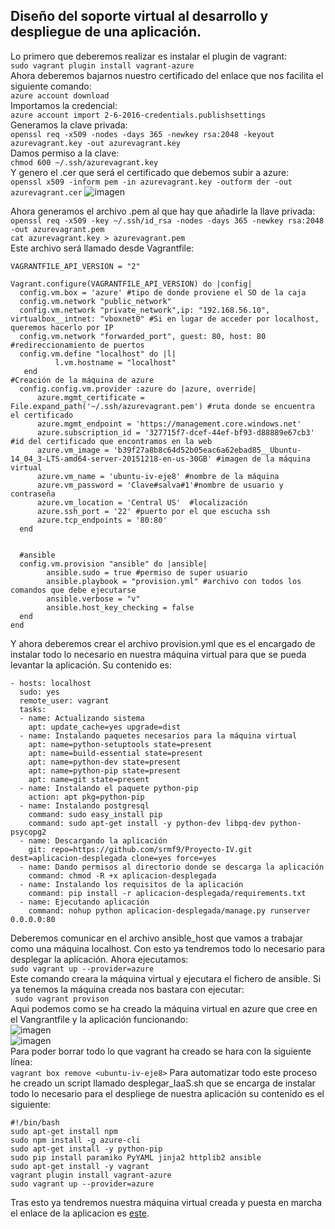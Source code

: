 ## Diseño del soporte virtual al desarrollo y despliegue de una aplicación.

Lo primero que deberemos realizar es instalar el plugin de vagrant:  
``sudo vagrant plugin install vagrant-azure``  
Ahora deberemos bajarnos nuestro certificado del enlace que nos facilita el siguiente comando:   
``azure account download``  
Importamos la credencial:    
``azure account import 2-6-2016-credentials.publishsettings ``  
Generamos la clave privada:  
``openssl req -x509 -nodes -days 365 -newkey rsa:2048 -keyout azurevagrant.key -out azurevagrant.key``  
Damos permiso a la clave:  
``chmod 600 ~/.ssh/azurevagrant.key``  
Y genero el .cer que será el certificado que debemos subir a azure:   
``openssl x509 -inform pem -in azurevagrant.key -outform der -out azurevagrant.cer``
![imagen](http://i1028.photobucket.com/albums/y349/Salva_Rueda/8_zpsn9fqzba8.png)

Ahora generamos el archivo .pem al que hay que añadirle la llave privada:  
``openssl req -x509 -key ~/.ssh/id_rsa -nodes -days 365 -newkey rsa:2048 -out azurevagrant.pem``  
``cat azurevagrant.key > azurevagrant.pem``  
Este archivo será llamado desde Vagrantfile:  
```
VAGRANTFILE_API_VERSION = "2"

Vagrant.configure(VAGRANTFILE_API_VERSION) do |config|
  config.vm.box = 'azure' #tipo de donde proviene el SO de la caja
  config.vm.network "public_network"
  config.vm.network "private_network",ip: "192.168.56.10", virtualbox__intnet: "vboxnet0" #Si en lugar de acceder por localhost, queremos hacerlo por IP
  config.vm.network "forwarded_port", guest: 80, host: 80 #redireccionamiento de puertos 
  config.vm.define "localhost" do |l|
          l.vm.hostname = "localhost"
   end
#Creación de la máquina de azure
  config.config.vm.provider :azure do |azure, override|
      azure.mgmt_certificate = File.expand_path('~/.ssh/azurevagrant.pem') #ruta donde se encuentra el certificado
      azure.mgmt_endpoint = 'https://management.core.windows.net'
      azure.subscription_id = '327715f7-dcef-44ef-bf93-d88889e67cb3' #id del certificado que encontramos en la web
      azure.vm_image = 'b39f27a8b8c64d52b05eac6a62ebad85__Ubuntu-14_04_3-LTS-amd64-server-20151218-en-us-30GB' #imagen de la máquina virtual
      azure.vm_name = 'ubuntu-iv-eje8' #nombre de la máquina
      azure.vm_password = 'Clave#salva#1'#nombre de usuario y contraseña	
      azure.vm_location = 'Central US'  #localización
      azure.ssh_port = '22' #puerto por el que escucha ssh
      azure.tcp_endpoints = '80:80'
  end
  

  #ansible
  config.vm.provision "ansible" do |ansible|
        ansible.sudo = true #permiso de super usuario
        ansible.playbook = "provision.yml" #archivo con todos los comandos que debe ejecutarse
        ansible.verbose = "v"
        ansible.host_key_checking = false
  end
end
```
Y ahora  deberemos crear el archivo provision.yml que es el encargado de instalar todo lo necesario en nuestra máquina virtual para que se pueda levantar la aplicación. Su contenido es:  
```
- hosts: localhost
  sudo: yes
  remote_user: vagrant
  tasks:
  - name: Actualizando sistema
    apt: update_cache=yes upgrade=dist    
  - name: Instalando paquetes necesarios para la máquina virtual
    apt: name=python-setuptools state=present
    apt: name=build-essential state=present
    apt: name=python-dev state=present
    apt: name=python-pip state=present
    apt: name=git state=present
  - name: Instalando el paquete python-pip
    action: apt pkg=python-pip
  - name: Instalando postgresql
    command: sudo easy_install pip
    command: sudo apt-get install -y python-dev libpq-dev python-psycopg2  
  - name: Descargando la aplicación
    git: repo=https://github.com/srmf9/Proyecto-IV.git  dest=aplicacion-desplegada clone=yes force=yes
  - name: Dando permisos al directorio donde se descarga la aplicación
    command: chmod -R +x aplicacion-desplegada
  - name: Instalando los requisitos de la aplicación
    command: pip install -r aplicacion-desplegada/requirements.txt
  - name: Ejecutando aplicación
    command: nohup python aplicacion-desplegada/manage.py runserver 0.0.0.0:80
```
Deberemos comunicar en el archivo ansible_host que vamos a trabajar como una máquina localhost.
Con esto  ya tendremos todo lo necesario para desplegar la aplicación. Ahora ejecutamos:  
``sudo vagrant up --provider=azure``  
Este comando creara la máquina virtual y ejecutara el fichero de ansible. Si ya tenemos la máquina creada nos bastara con ejecutar:  
`` sudo vagrant provison``  
Aqui podemos como se ha creado la máquina virtual en azure que cree en el Vangrantfile y la aplicación funcionando:  
![imagen](http://i1028.photobucket.com/albums/y349/Salva_Rueda/8_1_zpsgcz7zomy.png)  
![imagen](http://i1028.photobucket.com/albums/y349/Salva_Rueda/8_2_zpstth3shfa.png)  
Para poder borrar todo lo que vagrant ha creado se hara con la siguiente línea:   
``vagrant box remove <ubuntu-iv-eje8>``
Para automatizar todo este proceso he creado un script llamado desplegar_IaaS.sh que se encarga de instalar todo lo necesario para el despliege de nuestra aplicación su contenido es el siguiente:  
```
#!/bin/bash
sudo apt-get install npm
sudo npm install -g azure-cli
sudo apt-get install -y python-pip
sudo pip install paramiko PyYAML jinja2 httplib2 ansible
sudo apt-get install -y vagrant
vagrant plugin install vagrant-azure
sudo vagrant up --provider=azure
```
Tras esto ya tendremos nuestra máquina virtual creada y puesta en marcha el enlace de la aplicacion es [este](http://ubuntu-iv-eje8-service-wuqow.cloudapp.net/).